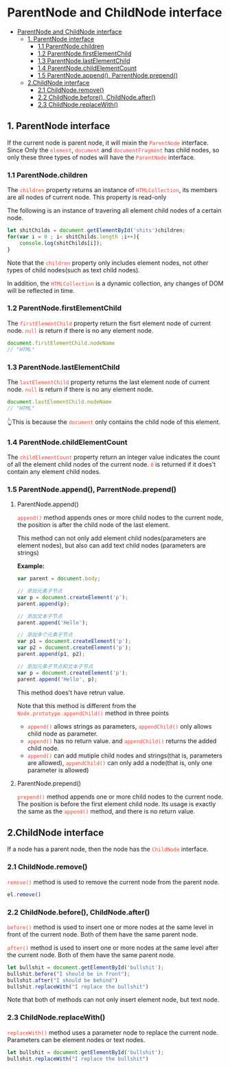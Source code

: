 # ParentNode and ChildNode interface

- [ParentNode and ChildNode interface](#parentnode-and-childnode-interface)
  - [1. ParentNode interface](#1-parentnode-interface)
    - [1.1 ParentNode.children](#11-parentnodechildren)
    - [1.2 ParentNode.firstElementChild](#12-parentnodefirstelementchild)
    - [1.3 ParentNode.lastElementChild](#13-parentnodelastelementchild)
    - [1.4 ParentNode.childElementCount](#14-parentnodechildelementcount)
    - [1.5 ParentNode.append(), ParrentNode.prepend()](#15-parentnodeappend-parrentnodeprepend)
  - [2.ChildNode interface](#2childnode-interface)
    - [2.1 ChildNode.remove()](#21-childnoderemove)
    - [2.2 ChildNode.before(), ChildNode.after()](#22-childnodebefore-childnodeafter)
    - [2.3 ChildNode.replaceWith()](#23-childnodereplacewith)

## 1. ParentNode interface

If the current node is parent node, it will mixin the <code style="color:#ea4335">ParentNode</code> interface. Since Only the <code style="color:#ea4335">element</code>, <code style="color:#ea4335">document</code> and <code style="color:#ea4335">documentFragment</code> has child nodes, so only these three types of nodes will have the <code style="color:#ea4335">ParentNode</code> interface.

### 1.1 ParentNode.children

The <code style="color:#ea4335">children</code> property returns an instance of <code style="color:#ea4335">HTMLCollection</code>, its members are all nodes of current node. This property is read-only

The following is an instance of travering all element child nodes of a certain node.

```js
let shitChilds = document.getElementById('shits')children;
for(var i = 0 ; i< shitChilds.length ;i++){
    console.log(shitChilds[i]);
}
```

Note that the <code style="color:#ea4335">children</code> property only includes element nodes, not other types of child nodes(such as text child nodes).

In addition, the <code style="color:#ea4335">HTMLCollection</code> is a dynamic collection, any changes of DOM will be reflected in time.

### 1.2 ParentNode.firstElementChild

The <code style="color:#ea4335">firstElementChild</code> property return the fisrt element node of current node. <code style="color:#ea4335">null</code> is return if there is no any element node.

```js
document.firstElementChild.nodeName
// "HTML"
```

### 1.3 ParentNode.lastElementChild

The <code style="color:#ea4335">lastElementChild</code> property returns the last element node of current node. <code style="color:#ea4335">null</code> is return if there is no any element node.

```js
document.lastElementChild.nodeName
// "HTML"
```

👆This is because the <code style="color:#ea4335">document</code> only contains the child node of this element.

### 1.4 ParentNode.childElementCount

The <code style="color:#ea4335">childElementCount</code> property return an integer value indicates the count of all the element child nodes of the current node. <code style="color:#ea4335">0</code> is returned if it does't contain any element child nodes.

### 1.5 ParentNode.append(), ParrentNode.prepend()

1. ParentNode.append()

    <code style="color:#ea4335">append()</code> method appends ones or more child nodes to the current node, the position is after the child node of the last element.

    This method can not only add element child nodes(parameters are element nodes), but also can add text child nodes (parameters are strings)

    **Example:**

    ```js
    var parent = document.body;

    // 添加元素子节点
    var p = document.createElement('p');
    parent.append(p);

    // 添加文本子节点
    parent.append('Hello');

    // 添加多个元素子节点
    var p1 = document.createElement('p');
    var p2 = document.createElement('p');
    parent.append(p1, p2);

    // 添加元素子节点和文本子节点
    var p = document.createElement('p');
    parent.append('Hello', p);
    ```

    This method does't have retrun value.

    Note that this method is different from the <code style="color:#ea4335">Node.prototype.appendChild()</code> method in three points

    - <code style="color:#ea4335">append()</code> allows strings as parameters, <code style="color:#ea4335">appendChild()</code> only allows child node as parameter.
    - <code style="color:#ea4335">append()</code> has no return value. and <code style="color:#ea4335">appendChild()</code> returns the added child node.
    - <code style="color:#ea4335">append()</code> can add mutiple child nodes and strings(that is, parameters are allowed), <code style="color:#ea4335">appendChild()</code> can only add a node(that is, only one parameter is allowed)

2. ParentNode.prepend()

    <code style="color:#ea4335">prepend()</code> method appends one or more child nodes to the current node. The position is before the first element child node. Its usage is exactly the same as the <code style="color:#ea4335">append()</code> method, and there is no return value.

## 2.ChildNode interface

If a node has a parent node, then the node has the <code style="color:#ea4335">ChildNode</code> interface.

### 2.1 ChildNode.remove()

<code style="color:#ea4335">remove()</code> method is used to remove the current node from the parent node.

```js
el.remove()
```

### 2.2 ChildNode.before(), ChildNode.after()

<code style="color:#ea4335">before()</code> method is used to insert one or more nodes at the same level in front of the current node. Both of them have the same parent node.

<code style="color:#ea4335">after()</code> method is used to insert one or more nodes at the same level after the current node. Both of them have the same parent node.

```js
let bullshit = document.getElementById('bullshit');
bullshit.before("I should be in front");
bullshit.after("I should be behind")
bullshit.replaceWith("I replace the bullshit")
```

Note that both of methods can not only insert element node, but text node.

### 2.3 ChildNode.replaceWith()

<code style="color:#ea4335">replaceWith()</code> method uses a parameter node to replace the current node. Parameters can be element nodes or text nodes.

```js
let bullshit = document.getElementById('bullshit');
bullshit.replaceWith("I replace the bullshit")
```
